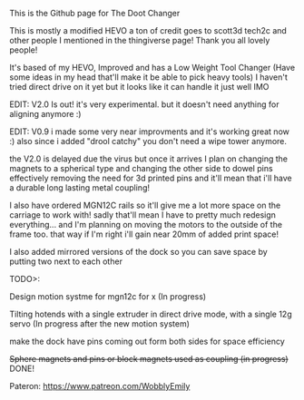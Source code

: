 This is the Github page for The Doot Changer

This is mostly a modified HEVO a ton of credit goes to scott3d tech2c and other people I mentioned in the thingiverse page! Thank you all lovely people!

It's based of my HEVO, Improved and has a Low Weight Tool Changer (Have some ideas in my head that'll make it be able to pick heavy tools) I haven't tried direct drive on it yet but it looks like it can handle it just well IMO


EDIT: V2.0 Is out! it's very experimental. but it doesn't need anything for aligning anymore :)


EDIT: V0.9 i made some very near improvments and it's working great now :) also since i added "drool catchy" you don't need a wipe tower anymore.

 the V2.0 is delayed due the virus but once it arrives I plan on changing the magnets to a spherical type and changing the other side to dowel pins effectively removing the need for 3d printed pins and it'll mean that i'll have a durable long lasting metal coupling!
 
 I also have ordered MGN12C rails so it'll give me a lot more space on the carriage to work with! sadly that'll mean I have to pretty much redesign everything... and I'm planning on moving the motors to the outside of the frame too. that way if I'm right i'll gain near 20mm of added print space!
 
 I also added mirrored versions of the dock so you can save space by putting two next to each other


TODO>:

Design motion systme for mgn12c for x (In progress)

Tilting hotends with a single extruder in direct drive mode, with a single 12g servo  (In progress after the new motion system)

make the dock have pins coming out form both sides for space efficiency

~~Sphere magnets and pins or block magnets used as coupling (in progress)~~ DONE!

Pateron: 
https://www.patreon.com/WobblyEmily
